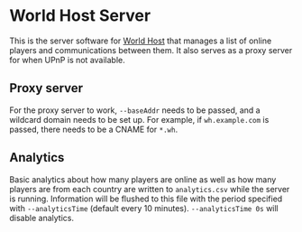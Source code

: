# World Host Server

This is the server software for [World Host](https://github.com/Gaming32/world-host) that manages a list of online players and communications between them. It also serves as a proxy server for when UPnP is not available<!-- (see the World Host README for more information) -->.

## Proxy server

For the proxy server to work, `--baseAddr` needs to be passed, and a wildcard domain needs to be set up. For example, if `wh.example.com` is passed, there needs to be a CNAME for `*.wh`.

## Analytics

Basic analytics about how many players are online as well as how many players are from each country are written to `analytics.csv` while the server is running. Information will be flushed to this file with the period specified with `--analyticsTime` (default every 10 minutes). `--analyticsTime 0s` will disable analytics.
